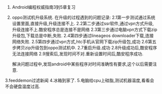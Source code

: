 1. Android编程权威指南3到5章复习
2. oppo测试机升级系统.
   在升级的过程遇到的问题记录:
   2.1第一步测试通过系统设置里面,直接升级,升级连接不上.
   2.2第二步通过ssr软件,通过vpn方式升级,升级连接不上.酷安程序总是连接不是网络
   2.3第三步通过电脑vpn方式下载zip升级包,下载总是中断,失败.
   2.4第四步通过lineageos downloader下载,连接网络失败.
   2.5第四步通过vpn方式,htc手机从官网下载zip升级包,成功
   2.6第五步拷贝zip升级包到oppo测试机中.
   2.7重启升级.成功
   2.8升级成功后,酷安程序无法连接网络
   2.9搜索后,发现时间不对.重新设置时间后,酷安程序成功.

   解决问题过程中,发现android中某些程序对时间准确性有要求,这个以后需要注意.

 3.feeddemon过滤新闻
 4.冰箱到家了.
 5.电脑给cpu上硅脂,测试机器温度,看看会不会硬盘温度过高.
